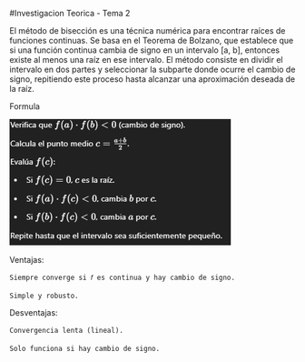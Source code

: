 #Investigacion Teorica - Tema 2 

El método de bisección es una técnica numérica para encontrar raíces de funciones continuas. Se basa en el Teorema de Bolzano, que establece que si una función continua cambia de signo en un intervalo [a, b], entonces existe al menos una raíz en ese intervalo. El método consiste en dividir el intervalo en dos partes y seleccionar la subparte donde ocurre el cambio de signo, repitiendo este proceso hasta alcanzar una aproximación deseada de la raíz.

Formula 

![alt text](image.png)

Ventajas:

    Siempre converge si 𝑓 es continua y hay cambio de signo.

    Simple y robusto.

Desventajas:

    Convergencia lenta (lineal).

    Solo funciona si hay cambio de signo.